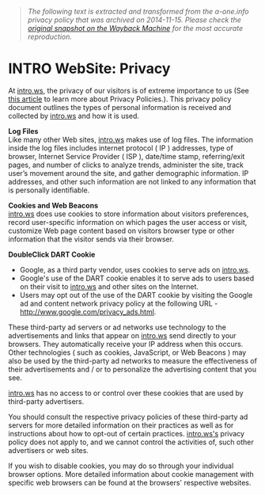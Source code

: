 > *The following text is extracted and transformed from the a-one.info privacy policy that was archived on 2014-11-15. Please check the [original snapshot on the Wayback Machine](https://web.archive.org/web/20141115040222id_/http%3A//intro.ws/privacy) for the most accurate reproduction.*

# INTRO WebSite: Privacy

At [intro.ws](http://intro.ws/), the privacy of our visitors is of extreme importance to us (See [this article](http://www.wp-insert.smartlogix.co.in/what-is-a-privacy-policy/) to learn more about Privacy Policies.). This privacy policy document outlines the types of personal information is received and collected by [intro.ws](http://intro.ws/) and how it is used.

 **Log Files**  
Like many other Web sites, [intro.ws](http://intro.ws/) makes use of log files. The information inside the log files includes internet protocol ( IP ) addresses, type of browser, Internet Service Provider ( ISP ), date/time stamp, referring/exit pages, and number of clicks to analyze trends, administer the site, track user’s movement around the site, and gather demographic information. IP addresses, and other such information are not linked to any information that is personally identifiable.

 **Cookies and Web Beacons**  
[intro.ws](http://intro.ws/) does use cookies to store information about visitors preferences, record user-specific information on which pages the user access or visit, customize Web page content based on visitors browser type or other information that the visitor sends via their browser.

 **DoubleClick DART Cookie**

  * Google, as a third party vendor, uses cookies to serve ads on [intro.ws](http://intro.ws/).
  * Google's use of the DART cookie enables it to serve ads to users based on their visit to [intro.ws](http://intro.ws/) and other sites on the Internet.
  * Users may opt out of the use of the DART cookie by visiting the Google ad and content network privacy policy at the following URL - [](http://www.google.com/privacy_ads.html)<http://www.google.com/privacy_ads.html>.



These third-party ad servers or ad networks use technology to the advertisements and links that appear on [intro.ws](http://intro.ws/) send directly to your browsers. They automatically receive your IP address when this occurs. Other technologies ( such as cookies, JavaScript, or Web Beacons ) may also be used by the third-party ad networks to measure the effectiveness of their advertisements and / or to personalize the advertising content that you see.

[intro.ws](http://intro.ws/) has no access to or control over these cookies that are used by third-party advertisers.

You should consult the respective privacy policies of these third-party ad servers for more detailed information on their practices as well as for instructions about how to opt-out of certain practices. [intro.ws's](http://intro.ws/) privacy policy does not apply to, and we cannot control the activities of, such other advertisers or web sites.

If you wish to disable cookies, you may do so through your individual browser options. More detailed information about cookie management with specific web browsers can be found at the browsers' respective websites.
